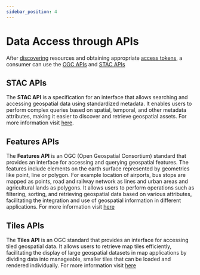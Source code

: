```yaml
---
sidebar_position: 4
---
```

 
 
# Data Access through APIs
After [discovering](./consumer_data_discovery.md) resources and obtaining appropriate [access tokens](./consumer_obtaining_access_token.md), a consumer can use the [OGC APIs](https://geoserver.dx.ugix.org.in/api?f=html) and [STAC APIs](https://geoserver.dx.ugix.org.in/stac/api?f=html)

## STAC APIs
The **STAC API** is a specification for an interface that allows searching and accessing geospatial data using standardized metadata. It enables users to perform complex queries based on spatial, temporal, and other metadata attributes, making it easier to discover and retrieve geospatial assets. For more information visit [here](https://stacspec.org/en).

## Features APIs

The **Features API** is an OGC (Open Geospatial Consortium) standard that provides an interface for accessing and querying geospatial features. The features include elements on the earth surface represented by geometries like point, line or polygon. For example location of airports, bus stops are mapped as points, road and railway network as lines and urban areas and agricultural lands as polygons. It allows users to perform operations such as filtering, sorting, and retrieving geospatial data based on various attributes, facilitating the integration and use of geospatial information in different applications. For more information visit [here](https://ogcapi.ogc.org/features/)

## Tiles APIs
The **Tiles API** is an OGC standard that provides an interface for accessing tiled geospatial data. It allows users to retrieve map tiles efficiently, facilitating the display of large geospatial datasets in map applications by dividing data into manageable, smaller tiles that can be loaded and rendered individually. For more information visit [here](https://ogcapi.ogc.org/tiles/)

